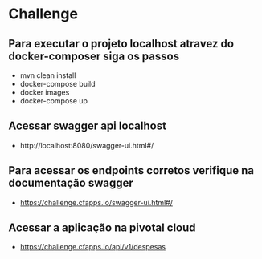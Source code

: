 # Challenge

## Para executar o projeto localhost atravez do docker-composer siga os passos 
- mvn clean install
- docker-compose build
- docker images
- docker-compose up

## Acessar swagger api localhost
- http://localhost:8080/swagger-ui.html#/

## Para acessar os endpoints corretos verifique na documentação swagger
- https://challenge.cfapps.io/swagger-ui.html#/

## Acessar a aplicação na pivotal cloud
- https://challenge.cfapps.io/api/v1/despesas

